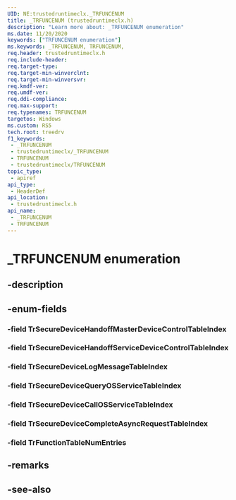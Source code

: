```yaml
---
UID: NE:trustedruntimeclx._TRFUNCENUM
title: _TRFUNCENUM (trustedruntimeclx.h)
description: "Learn more about: _TRFUNCENUM enumeration"
ms.date: 11/20/2020
keywords: ["TRFUNCENUM enumeration"]
ms.keywords: _TRFUNCENUM, TRFUNCENUM,
req.header: trustedruntimeclx.h
req.include-header: 
req.target-type: 
req.target-min-winverclnt: 
req.target-min-winversvr: 
req.kmdf-ver: 
req.umdf-ver: 
req.ddi-compliance: 
req.max-support: 
req.typenames: TRFUNCENUM
targetos: Windows
ms.custom: RS5
tech.root: treedrv
f1_keywords:
 - _TRFUNCENUM
 - trustedruntimeclx/_TRFUNCENUM
 - TRFUNCENUM
 - trustedruntimeclx/TRFUNCENUM
topic_type:
 - apiref
api_type:
 - HeaderDef
api_location:
 - trustedruntimeclx.h
api_name:
 - _TRFUNCENUM
 - TRFUNCENUM
---
```


# _TRFUNCENUM enumeration


## -description

## -enum-fields

### -field TrSecureDeviceHandoffMasterDeviceControlTableIndex

### -field TrSecureDeviceHandoffServiceDeviceControlTableIndex

### -field TrSecureDeviceLogMessageTableIndex

### -field TrSecureDeviceQueryOSServiceTableIndex

### -field TrSecureDeviceCallOSServiceTableIndex

### -field TrSecureDeviceCompleteAsyncRequestTableIndex

### -field TrFunctionTableNumEntries

## -remarks

## -see-also

